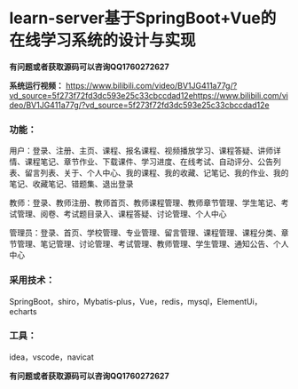 # learn-server基于SpringBoot+Vue的在线学习系统的设计与实现

**有问题或者获取源码可以咨询QQ1760272627** 

**系统运行视频：** 
https://www.bilibili.com/video/BV1JG411a77g/?vd_source=5f273f72fd3dc593e25c33cbccdad12ehttps://www.bilibili.com/video/BV1JG411a77g/?vd_source=5f273f72fd3dc593e25c33cbccdad12e

### 功能：
用户：登录、注册、主页、课程、报名课程、视频播放学习、课程答疑、讲师详情、课程笔记、章节作业、下载课件、学习进度、在线考试、自动评分、公告列表、留言列表、关于、个人中心、我的课程、我的收藏、记笔记、我的作业、我的笔记、收藏笔记、错题集、退出登录

教师：登录、教师注册、教师首页、教师课程管理、教师章节管理、学生笔记、考试管理、阅卷、考试题目录入、课程答疑、讨论管理、个人中心

管理员：登录、首页、学校管理、专业管理、留言管理、课程管理、课程分类、章节管理、笔记管理、讨论管理、考试管理、教师管理、学生管理、通知公告、个人中心

### 采用技术：
SpringBoot，shiro，Mybatis-plus，Vue，redis，mysql，ElementUi，echarts

### 工具：
idea，vscode，navicat

**有问题或者获取源码可以咨询QQ1760272627** 
